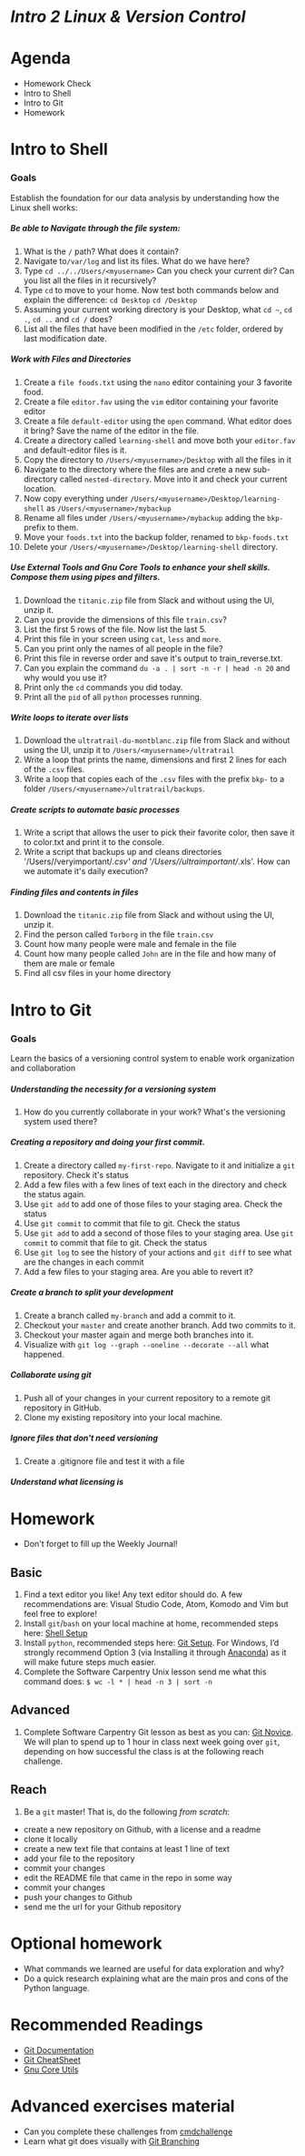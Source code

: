 
# *Intro 2 Linux & Version Control*

# Agenda
* Homework Check
* Intro to Shell
* Intro to Git
* Homework

# Intro to Shell

### Goals
Establish the foundation for our data analysis by understanding how the Linux shell works:
##### Be able to Navigate through the file system:

1. What is the `/` path? What does it contain?
2. Navigate to`/var/log` and list its files. What do we have here?
3. Type `cd ../../Users/<myusername>` Can you check your current dir? Can you list all the files in it recursively?
4. Type `cd` to move to your home. Now test both commands below and explain the difference:
    `cd Desktop`
    `cd /Desktop`
5. Assuming your current working directory is your Desktop, what `cd ~`, `cd .`, `cd ..` and `cd /` does?
6. List all the files that have been modified in the `/etc` folder, ordered by last modification date.

##### Work with Files and Directories

1. Create a `file foods.txt` using the `nano` editor containing your 3 favorite food.
2. Create a file `editor.fav` using the `vim` editor containing your favorite editor
3. Create a file `default-editor` using the `open` command. What editor does it bring? Save the name of the editor in the file.
4. Create a directory called `learning-shell` and move both your `editor.fav` and default-editor files is it.
5. Copy the directory to `/Users/<myusername>/Desktop` with all the files in it
6. Navigate to the directory where the files are and crete a new sub-directory called `nested-directory`. Move into it and check your current location.
7. Now copy everything under `/Users/<myusername>/Desktop/learning-shell` as `/Users/<myusername>/mybackup` 
8. Rename all files under `/Users/<myusername>/mybackup` adding the `bkp-` prefix to them.
9. Move your `foods.txt` into the backup folder, renamed to `bkp-foods.txt`
10. Delete your `/Users/<myusername>/Desktop/learning-shell` directory.

##### Use External Tools and Gnu Core Tools to enhance your shell skills. Compose them using pipes and filters.

1. Download the `titanic.zip` file from Slack and without using the UI, unzip it.
2. Can you provide the dimensions of this file `train.csv`?
3. List the first 5 rows of the file. Now list the last 5.
4. Print this file in your screen using `cat`, `less` and `more`.
5. Can you print only the names of all people in the file?
6. Print this file in reverse order and save it's output to train_reverse.txt.
7. Can you explain the command `du -a . | sort -n -r | head -n 20` and why would you use it? 
8. Print only the `cd` commands you did today.
9. Print all the `pid` of all `python` processes running.

##### Write loops to iterate over lists

1. Download the `ultratrail-du-montblanc.zip` file from Slack and without using the UI, unzip it to `/Users/<myusername>/ultratrail`
2. Write a loop that prints the name, dimensions and first 2 lines for each of the `.csv` files.
3. Write a loop that copies each of the `.csv` files with the prefix `bkp-` to a folder `/Users/<myusername>/ultratrail/backups`. 

##### Create scripts to automate basic processes

1. Write a script that allows the user to pick their favorite color, then save it to color.txt and print it to the console.
2. Write a script that backups up and cleans directories '/Users/<myusername>/veryimportant/*.csv' and '/Users/<myusername>/ultraimportant/*.xls'. How can we automate it's daily execution?

##### Finding files and contents in files

1. Download the `titanic.zip` file from Slack and without using the UI, unzip it.
2. Find the person called `Torborg` in the file `train.csv`
3. Count how many people were male and female in the file
4. Count how many people called `John` are in the file and how many of them are male or female
5. Find all csv files in your home directory

# Intro to Git

### Goals
Learn the basics of a versioning control system to enable work organization and collaboration

##### Understanding the necessity for a versioning system
1. How do you currently collaborate in your work? What's the versioning system used there?

##### Creating a repository and doing your first commit.
1. Create a directory called `my-first-repo`. Navigate to it and initialize a `git` repository. Check it's status
2. Add a few files with a few lines of text each in the directory and check the status again.
3. Use `git add` to add one of those files to your staging area. Check the status
4. Use `git commit` to commit that file to git. Check the status
5. Use `git add` to add a second of those files to your staging area. Use `git commit` to commit that file to git. Check the status 
6. Use `git log` to see the history of your actions and `git diff` to see what are the changes in each commit
7. Add a few files to your staging area. Are you able to revert it?

##### Create a branch to split your development
1. Create a branch called `my-branch` and add a commit to it.
2. Checkout your `master` and create another branch. Add two commits to it.
3. Checkout your master again and merge both branches into it.
4. Visualize with `git log --graph --oneline --decorate --all` what happened.

##### Collaborate using git
1. Push all of your changes in your current repository to a remote git repository in GitHub.
2. Clone my existing repository into your local machine.

##### Ignore files that don't need versioning
1. Create a .gitignore file and test it with a file

##### Understand what licensing is

# Homework
* Don't forget to fill up the Weekly Journal! 

## Basic
1. Find a text editor you like! Any text editor should do. A few recommendations are: Visual Studio Code, Atom, Komodo and Vim but feel free to explore!
2. Install `git`/`bash` on your local machine at home, recommended steps here: [Shell Setup](http://swcarpentry.github.io/shell-novice/setup.html)
3. Install `python`, recommended steps here: [Git Setup](http://swcarpentry.github.io/python-novice-inflammation/setup/). For Windows, I’d strongly recommend Option 3 (via Installing it through [Anaconda](https://www.anaconda.com/distribution/)) as it will make future steps much easier.
4. Complete the Software Carpentry Unix lesson send me what this command does: `$ wc -l * | head -n 3 | sort -n`

## Advanced
1. Complete Software Carpentry Git lesson as best as you can: [Git Novice](http://swcarpentry.github.io/git-novice/). We will plan to spend up to 1 hour in class next week going over `git`, depending on how successful the class is at the following reach challenge.
  
## Reach
1. Be a `git` master! That is, do the following *from scratch*:
  * create a new repository on Github, with a license and a readme
  * clone it locally
  * create a new text file that contains at least 1 line of text
  * add your file to the repository
  * commit your changes
  * edit the README file that came in the repo in some way
  * commit your changes
  * push your changes to Github
  * send me the url for your Github repository

# Optional homework
* What commands we learned are useful for data exploration and why?
* Do a quick research explaining what are the main pros and cons of the Python language.

# Recommended Readings
* [Git Documentation](https://git-scm.com/doc)
* [Git CheatSheet](https://www.atlassian.com/git/tutorials/atlassian-git-cheatsheet)
* [Gnu Core Utils](http://www.gnu.org/software/coreutils/manual/html_node/)

# Advanced exercises material
* Can you complete these challenges from [cmdchallenge](https://cmdchallenge.com/)
* Learn what git does visually with [Git Branching](https://learngitbranching.js.org/)
